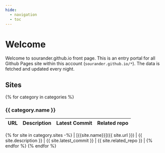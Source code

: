 ```yaml
---
hide:
  - navigation
  - toc
---
```


# Welcome

Welcome to sourander.github.io front page. This is an entry portal for all Github Pages site within this account (`sourander.github.io/*`). The data is fetched and updated every night.

## Sites

{% for category in categories %}
### {{ category.name }}

| URL | Description | Latest Commit | Related repo |
| --- | ----------- | ------------- | ------------ |
{% for site in category.sites -%}
| [{{site.name}}]({{ site.url }}) | {{ site.description }} | {{ site.latest_commit }} | {{ site.related_repo }} |
{% endfor %}
{% endfor %}